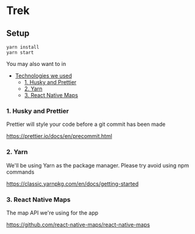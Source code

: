 # Trek

## Setup

```
yarn install
yarn start
```

You may also want to in

- [Technologies we used](#technologies-we-used)
  - [1. Husky and Prettier](#1-husky-and-prettier)
  - [2. Yarn](#2-yarn)
  - [3. React Native Maps](#3-react-native-maps)

### 1. Husky and Prettier

Prettier will style your code before a git commit has been made

https://prettier.io/docs/en/precommit.html

### 2. Yarn

We'll be using Yarn as the package manager. Please try avoid using npm commands

https://classic.yarnpkg.com/en/docs/getting-started

### 3. React Native Maps

The map API we're using for the app

https://github.com/react-native-maps/react-native-maps
